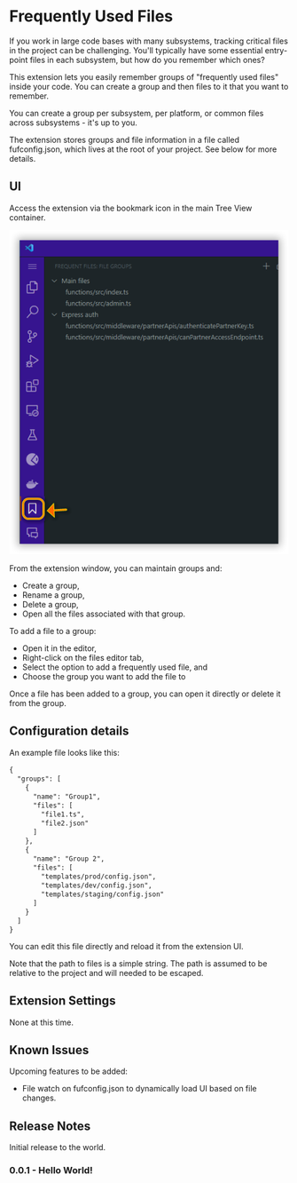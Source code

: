 # Frequently Used Files

If you work in large code bases with many subsystems, tracking critical files in the project can be challenging. You'll typically have some essential entry-point files in each subsystem, but how do you remember which ones?

This extension lets you easily remember groups of "frequently used files" inside your code. You can create a group and then files to it that you want to remember.

You can create a group per subsystem, per platform, or common files across subsystems - it's up to you.

The extension stores groups and file information in a file called fufconfig.json, which lives at the root of your project. See below for more details.

## UI

Access the extension via the bookmark icon in the main Tree View container.

![Frequently Used Files VS code UI](media/extension-tree-view.png)

From the extension window, you can maintain groups and:

- Create a group,
- Rename a group,
- Delete a group,
- Open all the files associated with that group.

To add a file to a group:

- Open it in the editor,
- Right-click on the files editor tab,
- Select the option to add a frequently used file, and
- Choose the group you want to add the file to

Once a file has been added to a group, you can open it directly or delete it from the group.

## Configuration details

An example file looks like this:

```
{
  "groups": [
    {
      "name": "Group1",
      "files": [
        "file1.ts",
        "file2.json"
      ]
    },
    {
      "name": "Group 2",
      "files": [
        "templates/prod/config.json",
        "templates/dev/config.json",
        "templates/staging/config.json"
      ]
    }
  ]
}
```

You can edit this file directly and reload it from the extension UI.

Note that the path to files is a simple string. The path is assumed to be relative to the project and will needed to be escaped.

## Extension Settings

None at this time.

## Known Issues

Upcoming features to be added:

- File watch on fufconfig.json to dynamically load UI based on file changes.

## Release Notes

Initial release to the world.

### 0.0.1 - Hello World!
